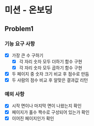 # 미션 - 온보딩
## Problem1
### 기능 요구 사항
- [x] 가장 큰 수 구하기
  - [x] 각 자리 숫자 모두 더하기 함수 구현
  - [x] 각 자리 숫자 모두 곱하기 함수 구현
- [x] 두 페이지 중 숫자 크기 비교 후 점수로 만듬
- [x] 두 사람의 점수 비교 후 알맞은 결과값 리턴
### 예외 사항
- [x] 시작 면이나 마지막 면이 나왔는지 확인
- [x] 페이지가 홀수 짝수로 구성되어 있는가 확인
- [x] 이어진 페이지인가 확인
